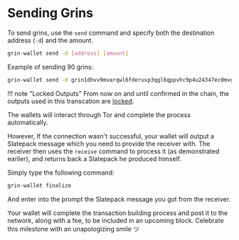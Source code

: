 
# Sending Grins

To send grins, use the `send` command and specify both the destination address (`-d`) and the amount.

```bash
grin-wallet send -d [address] [amount]
```

Example of sending 90 grins:

```bash
grin-wallet send -d grin1dhvv9mvarqwl6fderuxp3qgl6qppvhc9p4u24347ec0mvgg6342q4w6x56 90
```

!!! note "Locked Outputs"
    From now on and until confirmed in the chain, the outputs used in this transcation are [locked](../../wallet-handbook/#cancel).

The wallets will interact through Tor and complete the process automatically.

However, If the connection wasn't successful, your wallet will output a Slatepack message which you need to provide the receiver with. The receiver then uses the `receive` command to process it (as demonstrated earlier), and returns back a Slatepack he produced himself.

Simply type the following command:

```bash
grin-wallet finalize
```
And enter into the prompt the Slatepack message you got from the receiver.

Your wallet will complete the transaction building process and post it to the network, along with a fee, to be included in an upcoming block. Celebrate this milestone with an unapologizing smile ツ
